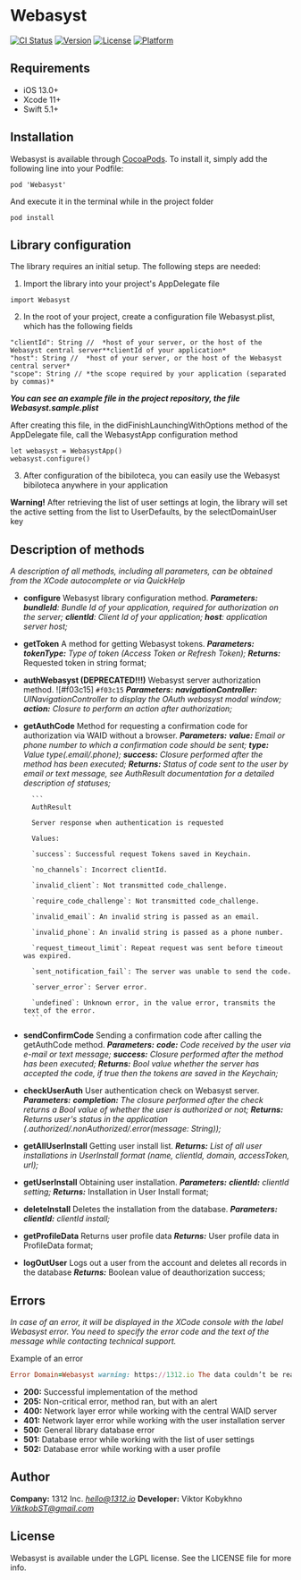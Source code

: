 # Webasyst

[![CI Status](https://img.shields.io/travis/viktkobst/Webasyst.svg?style=flat)](https://travis-ci.org/viktkobst/Webasyst)
[![Version](https://img.shields.io/cocoapods/v/Webasyst.svg?style=flat)](https://cocoapods.org/pods/Webasyst)
[![License](https://img.shields.io/cocoapods/l/Webasyst.svg?style=flat)](https://cocoapods.org/pods/Webasyst)
[![Platform](https://img.shields.io/cocoapods/p/Webasyst.svg?style=flat)](https://cocoapods.org/pods/Webasyst)

## Requirements

- iOS 13.0+ 
- Xcode 11+
- Swift 5.1+

## Installation

Webasyst is available through [CocoaPods](https://cocoapods.org). To install
it, simply add the following line into your Podfile:

```
pod 'Webasyst'
```
And execute it in the terminal while in the project folder
```
pod install
```

## Library configuration

The library requires an initial setup. The following steps are needed:
1) Import the library into your project's AppDelegate file
```
import Webasyst
```
2) In the root of your project, create a configuration file Webasyst.plist, which has the following fields

```
"clientId": String //  *host of your server, or the host of the Webasyst central server**clientId of your application*
"host": String //  *host of your server, or the host of the Webasyst central server*
"scope": String // *the scope required by your application (separated by commas)*
```

***You can see an example file in the project repository, the file Webasyst.sample.plist***

After creating this file, in the didFinishLaunchingWithOptions method of the AppDelegate file, call the WebasystApp configuration method 
```
let webasyst = WebasystApp()
webasyst.configure()
```
3) After configuration of the bibiloteca, you can easily use the Webasyst bibiloteca anywhere in your application

**Warning!** 
After retrieving the list of user settings at login, the library will set the active setting from the list to UserDefaults, by the selectDomainUser key

## Description of methods

*A description of all methods, including all parameters, can be obtained from the XCode autocomplete or via QuickHelp*

* **configure** Webasyst library configuration method.
    ***Parameters:***
        ***bundleId**: Bundle Id of your application, required for authorization on the server;*
        ***clientId**: Client Id of your application;*
        ***host**: application server host;*

* **getToken** A method for getting Webasyst tokens.
    ***Parameters:***
        ***tokenType:** Type of token (Access Token or Refresh Token);*
        ***Returns:*** Requested token in string format;
    
* **authWebasyst (DEPRECATED!!!)** Webasyst server authorization method. ![#f03c15]  `#f03c15`
***Parameters:***
        ***navigationController:** UINavigationController to display the OAuth webasyst modal window;*
    ***action:** Closure to perform an action after authorization;*
    
* **getAuthCode** Method for requesting a confirmation code for authorization via WAID without a browser.
***Parameters:***
        ***value:** Email or phone number to which a confirmation code should be sent;*
        ***type:** Value type(.email/.phone);*
        ***success:** Closure performed after the method has been executed;*
        ***Returns:** Status of code sent to the user by email or text message, see AuthResult documentation for a detailed description of statuses;*

        ```
        AuthResult

        Server response when authentication is requested

        Values:

        `success`: Successful request Tokens saved in Keychain.

        `no_channels`: Incorrect clientId.

        `invalid_client`: Not transmitted code_challenge.

        `require_code_challenge`: Not transmitted code_challenge.

        `invalid_email`: An invalid string is passed as an email.

        `invalid_phone`: An invalid string is passed as a phone number.

        `request_timeout_limit`: Repeat request was sent before timeout was expired.

        `sent_notification_fail`: The server was unable to send the code.

        `server_error`: Server error.

        `undefined`: Unknown error, in the value error, transmits the text of the error.
        ```
    
* **sendConfirmCode** Sending a confirmation code after calling the getAuthCode method.
    ***Parameters:***
        ***code:** Code received by the user via e-mail or text message;*
        ***success:** Closure performed after the method has been executed;*
    ***Returns:** Bool value whether the server has accepted the code, if true then the tokens are saved in the Keychain;*
    
* **checkUserAuth** User authentication check on Webasyst server.
    ***Parameters:***
        ***completion:** The closure performed after the check returns a Bool value of whether the user is authorized or not;*
    ***Returns:** Returns user's status in the application (.authorized/.nonAuthorized/.error(message: String));*
    
* **getAllUserInstall** Getting user install list.
    ***Returns:** List of all user installations in UserInstall format (name, clientId, domain, accessToken, url);*
    
* **getUserInstall**  Obtaining user installation.
    ***Parameters:***
        ***clientId:** clientId setting;*
    ***Returns:*** Installation in User Install format;
    
* **deleteInstall** Deletes the installation from the database.
    ***Parameters:***
        ***clientId:** clientId install;*
        
* **getProfileData** Returns user profile data
    ***Returns:*** User profile data in ProfileData format;
    
* **logOutUser** Logs out a user from the account and deletes all records in the database
    ***Returns:*** Boolean value of deauthorization success;
        
## Errors
*In case of an error, it will be displayed in the XCode console with the label Webasyst error. You need to specify the error code and the text of the message while contacting technical support.*

Example of an error
```ruby
Error Domain=Webasyst warning: https://1312.io The data couldn’t be read because it was missing. Code=205 "(null)"
```

* **200:** Successful implementation of the method
* **205:** Non-critical error, method ran, but with an alert
* **400:** Network layer error while working with the central WAID server
* **401:** Network layer error while working with the user installation server
* **500:** General library database error
* **501:** Database error while working with the list of user settings
* **502:** Database error while working with a user profile

## Author

**Company:** 1312 Inc. *hello@1312.io*
**Developer:** Viktor Kobykhno *ViktkobST@gmail.com*

## License

Webasyst is available under the LGPL license. See the LICENSE file for more info.

